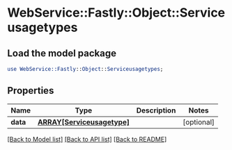 # WebService::Fastly::Object::Serviceusagetypes

## Load the model package
```perl
use WebService::Fastly::Object::Serviceusagetypes;
```

## Properties
Name | Type | Description | Notes
------------ | ------------- | ------------- | -------------
**data** | [**ARRAY[Serviceusagetype]**](Serviceusagetype.md) |  | [optional] 

[[Back to Model list]](../README.md#documentation-for-models) [[Back to API list]](../README.md#documentation-for-api-endpoints) [[Back to README]](../README.md)


